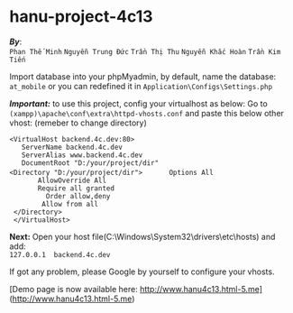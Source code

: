 # hanu-project-4c13
**_By_**: <br />
    `Phan Thế Minh` `Nguyễn Trung Đức` `Trần Thị Thu` `Nguyễn Khắc Hoàn` `Trần Kim Tiến`

Import database into your phpMyadmin, by default, name the database:
`at_mobile` or you can redefined it in `Application\Configs\Settings.php`

**_Important:_** to use this project, config your virtualhost as below: 
Go to `(xampp)\apache\conf\extra\httpd-vhosts.conf` and paste this below other vhost: (remeber to change directory)

`<VirtualHost backend.4c.dev:80>` <br />
`   ServerName backend.4c.dev` <br/>
`   ServerAlias www.backend.4c.dev`<br/>
`   DocumentRoot "D:/your/project/dir"` <br/>
`<Directory "D:/your/project/dir">`
` 		Options All `<br/>
` 		AllowOverride All` <br/>
` 		Require all granted`<br/>
`         Order allow,deny`<br/>
`         Allow from all `<br/>
` </Directory>`<br/>
` </VirtualHost>`



**Next:** 
Open your host file(C:\Windows\System32\drivers\etc\hosts) and add: <br/>
`127.0.0.1	backend.4c.dev` 

If got any problem, please Google by yourself to configure your vhosts.

[Demo page is now available here: http://www.hanu4c13.html-5.me] (http://www.hanu4c13.html-5.me)

